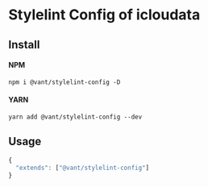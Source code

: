 # Stylelint Config of icloudata

## Install

#### NPM

```shell
npm i @vant/stylelint-config -D
```

#### YARN

```shell
yarn add @vant/stylelint-config --dev
```

## Usage

```js
{
  "extends": ["@vant/stylelint-config"]
}
```
